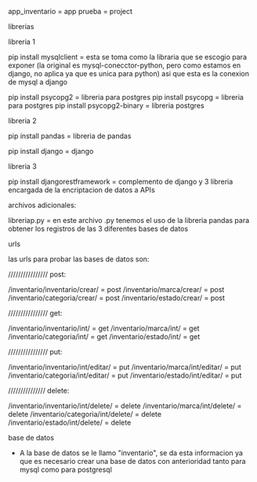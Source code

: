 app_inventario = app
prueba = project

librerias

libreria 1

pip install mysqlclient = esta se toma como la libraria que se escogio para exponer (la original es mysql-conecctor-python, pero como estamos en django, no aplica ya que es unica para python) asi que esta es la conexion de mysql a django

pip install psycopg2 = libreria para postgres
pip install psycopg = libreria para postgres
pip install psycopg2-binary = libreria postgres

libreria 2

pip install pandas = libreria de pandas

pip install django = django

libreria 3

pip install djangorestframework = complemento de django y 3 libreria encargada de la encriptacion de datos a APIs

archivos adicionales:

libreriap.py = en este archivo .py tenemos el uso de la libreria pandas para obtener los registros de las 3 diferentes bases de datos

urls

las urls para probar las bases de datos son:

//////////////// post: 

/inventario/inventario/crear/ = post
/inventario/marca/crear/ = post
/inventario/categoria/crear/ = post
/inventario/estado/crear/ = post

//////////////// get: 

/inventario/inventario/int/ = get
/inventario/marca/int/ = get
/inventario/categoria/int/ = get
/inventario/estado/int/ = get

//////////////// put:

/inventario/inventario/int/editar/ = put
/inventario/marca/int/editar/ = put
/inventario/categoria/int/editar/ = put
/inventario/estado/int/editar/ = put

/////////////// delete:

/inventario/inventario/int/delete/ = delete
/inventario/marca/int/delete/ = delete
/inventario/categoria/int/delete/ = delete
/inventario/estado/int/delete/ = delete

base de datos

- A la base de datos se le llamo "inventario", se da esta informacion ya que es necesario crear una base de datos con anterioridad tanto para mysql como para postgresql
